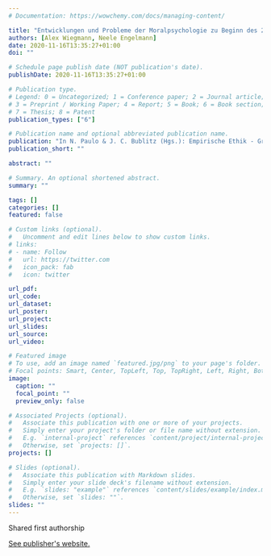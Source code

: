 ```yaml
---
# Documentation: https://wowchemy.com/docs/managing-content/

title: "Entwicklungen und Probleme der Moralpsychologie zu Beginn des 21. Jahrhunderts"
authors: [Alex Wiegmann, Neele Engelmann]
date: 2020-11-16T13:35:27+01:00
doi: ""

# Schedule page publish date (NOT publication's date).
publishDate: 2020-11-16T13:35:27+01:00

# Publication type.
# Legend: 0 = Uncategorized; 1 = Conference paper; 2 = Journal article;
# 3 = Preprint / Working Paper; 4 = Report; 5 = Book; 6 = Book section;
# 7 = Thesis; 8 = Patent
publication_types: ["6"]

# Publication name and optional abbreviated publication name.
publication: "In N. Paulo & J. C. Bublitz (Hgs.): Empirische Ethik - Grundlagentexte aus Psychologie und Philosophie (pp. 139-175). Suhrkamp Verlag, Berlin"
publication_short: ""

abstract: ""

# Summary. An optional shortened abstract.
summary: ""

tags: []
categories: []
featured: false

# Custom links (optional).
#   Uncomment and edit lines below to show custom links.
# links:
# - name: Follow
#   url: https://twitter.com
#   icon_pack: fab
#   icon: twitter

url_pdf:
url_code:
url_dataset:
url_poster:
url_project:
url_slides:
url_source:
url_video:

# Featured image
# To use, add an image named `featured.jpg/png` to your page's folder. 
# Focal points: Smart, Center, TopLeft, Top, TopRight, Left, Right, BottomLeft, Bottom, BottomRight.
image:
  caption: ""
  focal_point: ""
  preview_only: false

# Associated Projects (optional).
#   Associate this publication with one or more of your projects.
#   Simply enter your project's folder or file name without extension.
#   E.g. `internal-project` references `content/project/internal-project/index.md`.
#   Otherwise, set `projects: []`.
projects: []

# Slides (optional).
#   Associate this publication with Markdown slides.
#   Simply enter your slide deck's filename without extension.
#   E.g. `slides: "example"` references `content/slides/example/index.md`.
#   Otherwise, set `slides: ""`.
slides: ""
---
```


Shared first authorship

[See publisher's website.](https://www.suhrkamp.de/buecher/empirische_ethik-_29892.html)